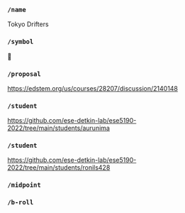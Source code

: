 ### `/name`
Tokyo Drifters
### `/symbol`
🚗
### `/proposal`
https://edstem.org/us/courses/28207/discussion/2140148
### `/student`
https://github.com/ese-detkin-lab/ese5190-2022/tree/main/students/aurunima
### `/student`
https://github.com/ese-detkin-lab/ese5190-2022/tree/main/students/ronils428
### `/midpoint`
### `/b-roll`
